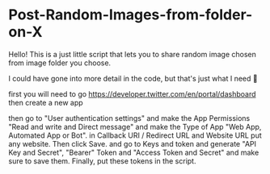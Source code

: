 # Post-Random-Images-from-folder-on-X

Hello! This is a just little script that lets you to share random image chosen from image folder you choose.

I could have gone into more detail in the code, but that's just what I need 🌚

first you will need to go https://developer.twitter.com/en/portal/dashboard then create a new app

then go to "User authentication settings" and make the App Permissions "Read and write and Direct message"
and make the Type of App "Web App, Automated App or Bot". in Callback URI / Redirect URL and Website URL put any website.
Then click Save. and go to Keys and token and generate "API Key and Secret", "Bearer" Token and "Access Token and Secret" and make sure to save them.
Finally, put these tokens in the script.
